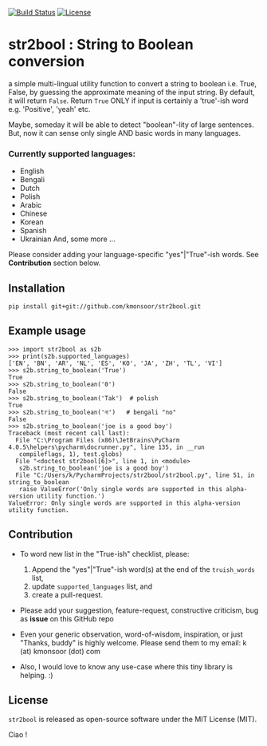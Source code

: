 [![Build Status](https://travis-ci.org/kmonsoor/str2bool.svg?branch=master)](https://travis-ci.org/kmonsoor/str2bool)
[![License](https://img.shields.io/badge/license-MIT-blue.svg)](http://kmonsoor.mit-license.org/)


# str2bool  :  String to Boolean conversion

a simple multi-lingual utility function to convert a string to boolean i.e. True, False,
by guessing the approximate meaning of the input string.
By default, it will return `False`. Return ``True`` ONLY if input is certainly a 'true'-ish word e.g. 'Positive', 'yeah' etc.

Maybe, someday it will be able to detect "boolean"-lity of large sentences.
But, now it can sense only single AND basic words in many languages.


### Currently supported languages:
 * English
 * Bengali
 * Dutch
 * Polish
 * Arabic
 * Chinese
 * Korean
 * Spanish
 * Ukrainian
   And, some more ...

Please consider adding your language-specific "yes"|"True"-ish words. See **Contribution** section below.

## Installation
    pip install git+git://github.com/kmonsoor/str2bool.git
 
## Example usage
    >>> import str2bool as s2b
    >>> print(s2b.supported_languages)
    ['EN', 'BN', 'AR', 'NL', 'ES', 'KO', 'JA', 'ZH', 'TL', 'VI']
    >>> s2b.string_to_boolean('True')
    True
    >>> s2b.string_to_boolean('0')
    False
    >>> s2b.string_to_boolean('Tak')  # polish
    True
    >>> s2b.string_to_boolean('না')   # bengali "no"
    False
    >>> s2b.string_to_boolean('joe is a good boy')
    Traceback (most recent call last):
      File "C:\Program Files (x86)\JetBrains\PyCharm 4.0.5\helpers\pycharm\docrunner.py", line 135, in __run
       compileflags, 1), test.globs)
      File "<doctest str2bool[6]>", line 1, in <module>
       s2b.string_to_boolean('joe is a good boy')
      File "C:/Users/k/PycharmProjects/str2bool/str2bool.py", line 51, in string_to_boolean
       raise ValueError('Only single words are supported in this alpha-version utility function.')
    ValueError: Only single words are supported in this alpha-version utility function.

## Contribution

 * To word new list in the "True-ish" checklist, please:
 
   1. Append the "yes"|"True"-ish word(s) at the end of the ``truish_words`` list, 
   2. update ``supported_languages`` list, and 
   3. create a pull-request.
 
 * Please add your suggestion, feature-request, constructive criticism, bug as __issue__ on this GitHub repo
 * Even your generic observation, word-of-wisdom, inspiration, or just "Thanks, buddy" is highly welcome. Please send them to my email: k (at) kmonsoor (dot) com
 * Also, I would love to know any use-case where this tiny library is helping. :) 

## License
``str2bool`` is released as open-source software under the MIT License (MIT).

Ciao !
